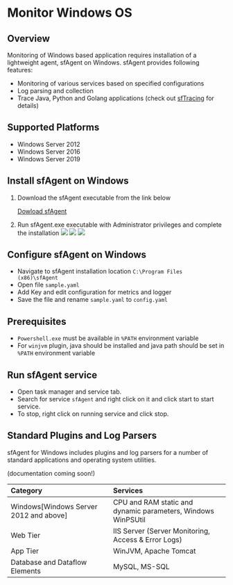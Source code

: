 # Monitor Windows OS

## Overview

Monitoring of Windows based application requires installation of a lightweight agent, sfAgent on Windows. sfAgent provides following features:

- Monitoring of various services based on specified configurations
- Log parsing and collection
- Trace Java, Python and Golang applications (check out [sfTracing](/docs/category/tracing) for details)

## Supported Platforms

- Windows Server 2012
- Windows Server 2016
- Windows Server 2019

## Install sfAgent on Windows

1. Download the sfAgent executable from the link below

   <a href="https://github.com/snappyflow/apm-agent-windows/releases/latest/download/SfagentSetup.exe">Dowload sfAgent</a>

2. Run sfAgent.exe executable with Administrator privileges and complete the installation
   <img src="/img/sfagent_windows/1.png" />
   <img src="/img/sfagent_windows/2.png" /> 
   <img src="/img/sfagent_windows/3.png" /> 

## Configure sfAgent on Windows

- Navigate to sfAgent installation location `C:\Program Files (x86)\sfAgent`
- Open file `sample.yaml`
- Add Key and edit configuration for metrics and logger
- Save the file and rename `sample.yaml` to `config.yaml`

## Prerequisites

- `Powershell.exe` must be available in `%PATH` environment variable
- For `winjvm` plugin, java should be installed and java path should be set in `%PATH` environment variable

## Run sfAgent service

- Open task manager and service tab.
- Search for service `sfAgent` and right click on it and click start to start service.
- To stop, right click on running service and click stop.

## Standard Plugins and Log Parsers

sfAgent for Windows includes plugins and log parsers for a number of standard applications and operating system utilities.

(documentation coming soon!)

| Category                               | Services                                                     |
| :------------------------------------- | :----------------------------------------------------------- |
| Windows[Windows Server 2012 and above] | CPU and RAM static and dynamic parameters, Windows WinPSUtil |
| Web Tier                               | IIS Server (Server Monitoring, Access & Error Logs)          |
| App Tier                               | WinJVM, Apache Tomcat                                        |
| Database and Dataflow Elements           | MySQL, MS-SQL                                                |
